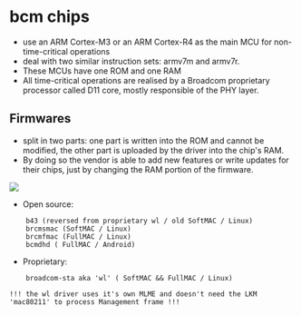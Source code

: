 # bcm chips

* use an ARM Cortex-M3 or an ARM Cortex-R4 as the main MCU for non-time-critical operations
* deal with two similar instruction sets: armv7m and armv7r.
* These MCUs have one ROM and one RAM
* All time-critical operations are realised by a Broadcom proprietary processor called D11 core, mostly responsible of the PHY layer.

## Firmwares
* split in two parts: one part is written into the ROM and cannot be modified, the other part is uploaded by the driver into the chip's RAM.
* By doing so the vendor is able to add new features or write updates for their chips, just by changing the RAM portion of the firmware.

![](../media/02.png)

* Open source:

```
    b43 (reversed from proprietary wl / old SoftMAC / Linux)
    brcmsmac (SoftMAC / Linux)
    brcmfmac (FullMAC / Linux)
    bcmdhd ( FullMAC / Android)
```

* Proprietary:

```
    broadcom-sta aka 'wl' ( SoftMAC && FullMAC / Linux)

!!! the wl driver uses it's own MLME and doesn't need the LKM 'mac80211' to process Management frame !!!
```




